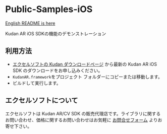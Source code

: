 # Public-Samples-iOS
[English README is here](./README.md)

Kudan AR iOS SDKの機能のデモンストレーション

## 利用方法
- [エクセルソフトの Kudan ダウンロードページ](https://www.xlsoft.com/jp/products/kudan/download.html) から最新の Kudan AR iOS SDK のダウンロードをお申し込みください。
- `KudanAR.framework`をプロジェクト フォルダーにコピーまたは移動します。
- ビルドして実行します。

## エクセルソフトについて

エクセルソフトは Kudan AR/CV SDK の販売代理店です。ライブラリに関するお問い合わせ、価格に関するお問い合わせはお気軽に [お問合せフォーム](https://www.xlsoft.com/jp/services/xlsoft_form.html?option2=Kudan&utm_source=%E5%A4%96%E9%83%A8%E3%82%B5%E3%82%A4%E3%83%88&utm_medium=github_xlsoft&utm_campaign=KudanCV-Android-Demo) よりお寄せ下さい。